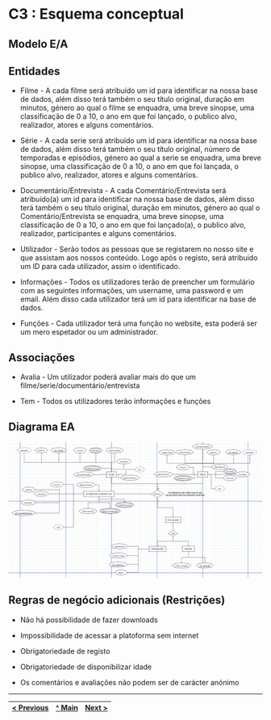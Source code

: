 # C3 : Esquema conceptual

## Modelo E/A

## Entidades

* Filme - A cada filme será atribuído um id para identificar na nossa base de dados, além disso terá também o seu título original, duração em minutos, género ao qual o filme se enquadra, uma breve sinopse, uma classificação de 0 a 10, o ano em que foi lançado, o publico alvo, realizador, atores e alguns comentários.

* Série - A cada serie será atribuído um id para identificar na nossa base de dados, além disso terá também o seu título original, número de temporadas e episódios, género ao qual a serie se enquadra, uma breve sinopse, uma classificação de 0 a 10, o ano em que foi lançada, o publico alvo, realizador, atores e alguns comentários.

* Documentário/Entrevista - A cada Comentário/Entrevista será atribuído(a) um id para identificar na nossa base de dados, além disso terá também o seu título original, duração em minutos, género ao qual o Comentário/Entrevista se enquadra, uma breve sinopse, uma classificação de 0 a 10, o ano em que foi lançado(a), o publico alvo, realizador, participantes e alguns comentários.

* Utilizador - Serão todos as pessoas que se registarem no nosso site e que assistam aos nossos conteúdo. Logo após o registo, será atribuido um ID para cada utilizador, assim o identificado. 

* Informações - Todos os utilizadores terão de preencher um formulário com as seguintes informações, um username, uma password e um email. Além disso cada utilizador terá um id para identificar na base de dados.

* Funções - Cada utilizador terá uma função no website, esta poderá ser um mero espetador ou um administrador.

## Associações

* Avalia - Um utilizador poderá avaliar mais do que um filme/serie/documentário/entrevista

* Tem - Todos os utilizadores terão informações e funções

## Diagrama EA  

![Modelo EA](images/image1.png)

## Regras de negócio adicionais (Restrições)

* Não há possibilidade de fazer downloads

* Impossibilidade de acessar a platoforma sem internet

* Obrigatoriedade de registo

* Obrigatoriedade de disponibilizar idade

* Os comentários e avaliações não podem ser de carácter anónimo

 ---
[< Previous](rei02.md) | [^ Main](https://github.com/TCM22-SIBD-G03/TCM22-SIBD-G03) | [Next >](rei03.md)
:--- | :---: | ---: 



